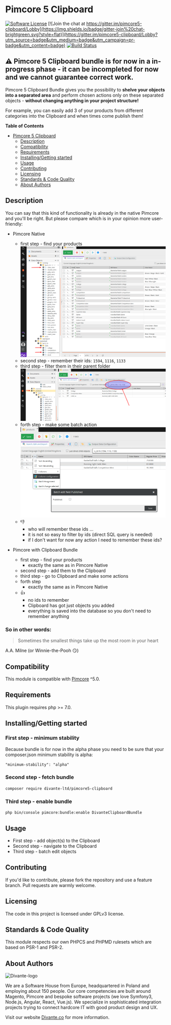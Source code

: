 # <a name="clipboard"></a>Pimcore 5 Clipboard


[![Software License](https://img.shields.io/badge/license-GPLv3-brightgreen.svg?style=flat)](LICENSE.md)
[![Join the chat at https://gitter.im/pimcore5-clipboard/Lobby](https://img.shields.io/badge/gitter-join%20chat-brightgreen.svg?style=flat)](https://gitter.im/pimcore5-clipboard/Lobby?utm_source=badge&utm_medium=badge&utm_campaign=pr-badge&utm_content=badge)
[![Build Status](https://travis-ci.org/DivanteLtd/pimcore5-clipboard.svg?branch=master)](https://travis-ci.org/DivanteLtd/pimcore5-clipboard)

## :warning: Pimcore 5 Clipboard bundle is for now in a in-progress phase - it can be incompleted for now and we cannot guarantee correct work. 

Pimcore 5 Clipboard Bundle gives you the possibility to **shelve your objects into a separated area** 
and perform chosen actions only on these separated objects - **without changing anything in your project structure!**

For example, you can easily add 3 of your products from different categories into the Clipboard and when times come publish them!

**Table of Contents**

- [Pimcore 5 Clipboard](#clipboard)
	- [Description](#description)
	- [Compatibility](#compability)
	- [Requirements](#requirements)
	- [Installing/Getting started](#installing)
	- [Usage](#usage)
	- [Contributing](#contributing)
	- [Licensing](#licensing)
	- [Standards & Code Quality](#standards)
	- [About Authors](#authors)
	
## <a name="description"></a>Description	
You can say that this kind of functionality is already in the native Pimcore and you'll be right. 
But please compare which is in your opinion more user-friendly:

* Pimcore Native 
    * first step - find your products
![Find your products](doc/find_products.png)
    * second step - remember their ids: `1594`, `1116`, `1133`
    * third step - filter them in their parent folder
![Filter your products](doc/filter_by_id.png)
    * forth step - make some batch action
![Batch edit](doc/batch_edit.png)
    * :-1:
        * who will remember these ids ...
        * it is not so easy to filter by ids (direct SQL query is needed)
        * if I don't want for now any action I need to remember these ids?
    
* Pimcore with Clipboard Bundle
    * first step - find your products
        * exactly the same as in Pimcore Native
    * second step - add them to the Clipboard
    * third step - go to Clipboard and make some actions
    * forth step 
        * exactly the same as in Pimcore Native
    * :+1: 
        * no ids to remember
        * Clipboard has got just objects you added
        * everything is saved into the database so you don't need to remember anything

### So in other words:
> Sometimes the smallest things take up the most room in your heart

A.A. Milne (or Winnie-the-Pooh :smirk:)	
	
## <a name="compability"></a>Compatibility
This module is compatible with [Pimcore](https://github.com/pimcore/pimcore) ^5.0.

## <a name="requirements"></a>Requirements
This plugin requires php >= 7.0.

## <a name="installing"></a>Installing/Getting started
### First step - minimum stability
Because bundle is for now in the alpha phase you need to be sure that your composer.json minimum stability is alpha:
```
"minimum-stability": "alpha"
``` 
### Second step - fetch bundle
```
composer require divante-ltd/pimcore5-clipboard
```

### Third step - enable bundle
```
php bin/console pimcore:bundle:enable DivanteClipboardBundle
```

## <a name="usage"></a>Usage
* First step - add object(s) to the Clipboard
* Second step - navigate to the Clipboard
* Third step - batch edit objects

## <a name="contributing"></a>Contributing
If you'd like to contribute, please fork the repository and use a feature branch. Pull requests are warmly welcome.

## Licensing
The code in this project is licensed under GPLv3 license.

## <a name="standards"></a>Standards & Code Quality
This module respects our own PHPCS and PHPMD rulesets which are based on PSR-1 and PSR-2.

## <a name="authors"></a>About Authors


![Divante-logo](http://divante.co///logo_1.png "Divante")

We are a Software House from Europe, headquartered in Poland and employing about 150 people. Our core competencies are built around Magento, Pimcore and bespoke software projects (we love Symfony3, Node.js, Angular, React, Vue.js). We specialize in sophisticated integration projects trying to connect hardcore IT with good product design and UX.

Visit our website [Divante.co](https://divante.co/ "Divante.co") for more information.
